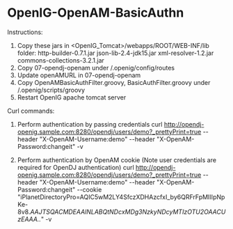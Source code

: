 # OpenIG-OpenAM-BasicAuthn

Instructions:

1. Copy these jars in <OpenIG_Tomcat>/webapps/ROOT/WEB-INF/lib folder:
 http-builder-0.7.1.jar
 json-lib-2.4-jdk15.jar
 xml-resolver-1.2.jar
 commons-collections-3.2.1.jar
2. Copy 07-opendj-openam under <User-Home>/.openig/config/routes
3. Update openAMURL in 07-opendj-openam
4. Copy OpenAMBasicAuthFilter.groovy, BasicAuthFilter.groovy under <User-Home>/.openig/scripts/groovy
5. Restart OpenIG apache tomcat server


Curl commands:

1. Perform authentication by passing credentials
curl http://opendj-openig.sample.com:8280/opendj/users/demo?_prettyPrint=true --header "X-OpenAM-Username:demo" --header "X-OpenAM-Password:changeit" -v

2. Perform authentication by OpenAM cookie (Note user credentials are required for OpenDJ authentication)
curl http://opendj-openig.sample.com:8280/opendj/users/demo?_prettyPrint=true --header "X-OpenAM-Username:demo" --header "X-OpenAM-Password:changeit" --cookie "iPlanetDirectoryPro=AQIC5wM2LY4SfczXDHAzcfxI_by6QRFrFpMIIIpNpKe-8v8.*AAJTSQACMDEAAlNLABQtNDcxMDg3NzkyNDcyMTIzOTU2OAACUzEAAA..*" -v



